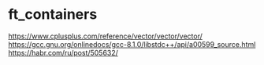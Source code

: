 # ft_containers
https://www.cplusplus.com/reference/vector/vector/vector/ <br>
https://gcc.gnu.org/onlinedocs/gcc-8.1.0/libstdc++/api/a00599_source.html <br>
https://habr.com/ru/post/505632/
